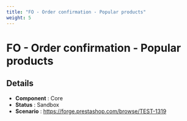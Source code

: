 ```yaml
---
title: "FO - Order confirmation - Popular products"
weight: 5
---
```


# FO - Order confirmation - Popular products
## Details
* **Component** : Core
* **Status** : Sandbox
* **Scenario** : https://forge.prestashop.com/browse/TEST-1319

